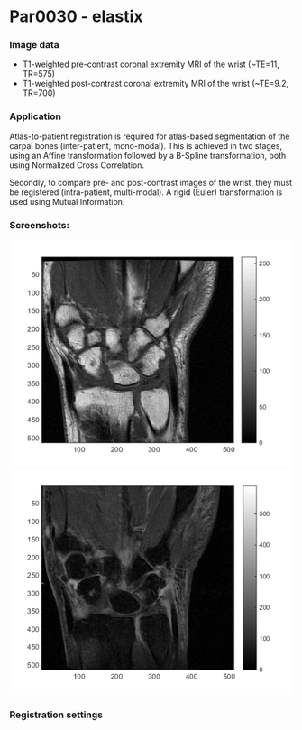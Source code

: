 # Par0030 - elastix

###  Image data

* T1-weighted pre-contrast coronal extremity MRI of the wrist (~TE=11, TR=575)
* T1-weighted post-contrast coronal extremity MRI of the wrist (~TE=9.2, TR=700)

###  Application

Atlas-to-patient registration is required for atlas-based segmentation of the carpal bones (inter-patient, mono-modal). This is achieved in two stages, using an Affine transformation followed by a B-Spline transformation, both using Normalized Cross Correlation.

Secondly, to compare pre- and post-contrast images of the wrist, they must be registered (intra-patient, multi-modal). A rigid (Euler) transformation is used using Mutual Information.

###  Screenshots:

![alt-text](Pre11.png) ![alt-text](Post11.png)

### Registration settings
